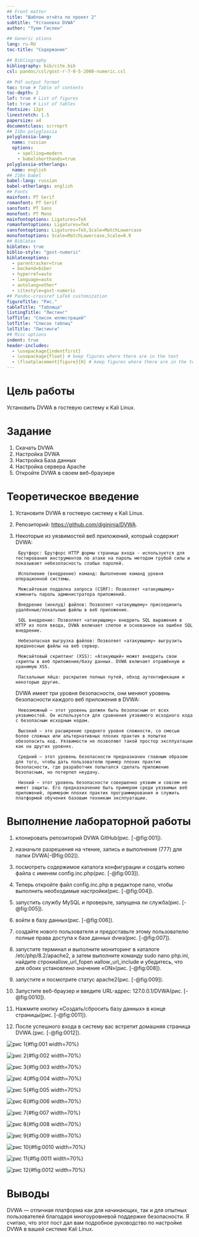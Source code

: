 ```yaml
---
## Front matter
title: "Шаблон отчёта по проект 2"
subtitle: "Установка DVWA"
author: "Туем Гислен"

## Generic otions
lang: ru-RU
toc-title: "Содержание"

## Bibliography
bibliography: bib/cite.bib
csl: pandoc/csl/gost-r-7-0-5-2008-numeric.csl

## Pdf output format
toc: true # Table of contents
toc-depth: 2
lof: true # List of figures
lot: true # List of tables
fontsize: 12pt
linestretch: 1.5
papersize: a4
documentclass: scrreprt
## I18n polyglossia
polyglossia-lang:
  name: russian
  options:
	- spelling=modern
	- babelshorthands=true
polyglossia-otherlangs:
  name: english
## I18n babel
babel-lang: russian
babel-otherlangs: english
## Fonts
mainfont: PT Serif
romanfont: PT Serif
sansfont: PT Sans
monofont: PT Mono
mainfontoptions: Ligatures=TeX
romanfontoptions: Ligatures=TeX
sansfontoptions: Ligatures=TeX,Scale=MatchLowercase
monofontoptions: Scale=MatchLowercase,Scale=0.9
## Biblatex
biblatex: true
biblio-style: "gost-numeric"
biblatexoptions:
  - parentracker=true
  - backend=biber
  - hyperref=auto
  - language=auto
  - autolang=other*
  - citestyle=gost-numeric
## Pandoc-crossref LaTeX customization
figureTitle: "Рис."
tableTitle: "Таблица"
listingTitle: "Листинг"
lofTitle: "Список иллюстраций"
lotTitle: "Список таблиц"
lolTitle: "Листинги"
## Misc options
indent: true
header-includes:
  - \usepackage{indentfirst}
  - \usepackage{float} # keep figures where there are in the text
  - \floatplacement{figure}{H} # keep figures where there are in the text
---
```


# Цель работы

Установить DVWA в гостевую систему к Kali Linux.

# Задание

1. Скачать DVWA
2. Настройка DVWA
3. Настройка База данных
4. Настройка сервера Apache
5. Откройте DVWA в своем веб-браузере


# Теоретическое введение


1. Установите DVWA в гостевую систему к Kali Linux.
2. Репозиторий: https://github.com/digininja/DVWA.
3. Некоторые из уязвимостей веб приложений, который содержит DVWA:

        Брутфорс: Брутфорс HTTP формы страницы входа - используется для тестирования инструментов по атаке на пароль методом грубой силы и показывает небезопасность слабых паролей.
        
        Исполнение (внедрение) команд: Выполнение команд уровня операционной системы.
        
        Межсайтовая подделка запроса (CSRF): Позволяет «атакующему» изменить пароль администратора приложений.
        
        Внедрение (инклуд) файлов: Позволяет «атакующему» присоединить удалённые/локальные файлы в веб приложение.
        
        SQL внедрение: Позволяет «атакующему» внедрить SQL выражения в HTTP из поля ввода, DVWA включает слепое и основанное на ошибке SQL внедрение.
        
        Небезопасная выгрузка файлов: Позволяет «атакующему» выгрузить вредоносные файлы на веб сервер.
        
        Межсайтовый скриптинг (XSS): «Атакующий» может внедрить свои скрипты в веб приложение/базу данных. DVWA включает отражённую и хранимую XSS.
        
        Пасхальные яйца: раскрытие полных путей, обход аутентификации и некоторые другие.
        
    DVWA имеет три уровня безопасности, они меняют уровень безопасности каждого веб приложения в DVWA:
    
        Невозможный — этот уровень должен быть безопасным от всех уязвимостей. Он используется для сравнения уязвимого исходного кода с безопасным исходным кодом.
        
        Высокий — это расширение среднего уровня сложности, со смесью более сложных или альтернативных плохих практик в попытке обезопасить код. Уязвимости не позволяют такой простор эксплуатации как на других уровнях.
        
        Средний — этот уровень безопасности предназначен главным образом для того, чтобы дать пользователю пример плохих практик безопасности, где разработчик попытался сделать приложение безопасным, но потерпел неудачу.
        
        Низкий — этот уровень безопасности совершенно уязвим и совсем не имеет защиты. Его предназначение быть примером среди уязвимых веб приложений, примером плохих практик программирования и служить платформой обучения базовым техникам эксплуатации.


# Выполнение лабораторной работы

1. клонировать репозиторий DVWA GitHub(рис. [-@fig:001]).

2. назначьте разрешения на чтение, запись и выполнение (777) для папки DVWA[-@fig:002]).

3. посмотреть содержимое каталога конфигурации и создать копию файла с именем config.inc.php(рис. [-@fig:003]).

4. Теперь откройте файл config.inc.php в редакторе nano, чтобы выполнить необходимые настройки(рис. [-@fig:004]).

5. запустить службу MySQL и проверьте, запущена ли служба(рис. [-@fig:005]).

6. войти в базу данных(рис. [-@fig:006]).

7. создайте нового пользователя и предоставьте этому пользователю полные права доступа к базе данных dvwa(рис. [-@fig:007]).

8. запустите терминал и выполните мониторинг в каталоге /etc/php/8.2/apache2, а затем выполните команду sudo nano php.ini, найдите строкиallow_url_fopen иallow_url_include и убедитесь, что для обоих установлено значение «ON»(рис. [-@fig:008]).

9. запустите и посмотрите статус apache2(рис. [-@fig:009]).

10. Запустите веб-браузер и введите URL-адрес: 127.0.0.1/DVWA(рис. [-@fig:0010]).

11. Нажмите кнопку «Создать/сбросить базу данных» в конце страницы(рис. [-@fig:0011]).

12. После успешного входа в систему вас встретит домашняя страница DVWA.(рис. [-@fig:0012]).



![рис 1](image/1.jpg){#fig:001 width=70%}

![рис 2](image/2.jpg){#fig:002 width=70%}

![рис 3](image/3.jpg){#fig:003 width=70%}

![рис 4](image/4.jpg){#fig:004 width=70%}

![рис 5](image/5.jpg){#fig:005 width=70%}

![рис 6](image/6.jpg){#fig:006 width=70%}

![рис 7](image/7.jpg){#fig:007 width=70%}

![рис 8](image/8.jpg){#fig:008 width=70%}

![рис 9](image/9.jpg){#fig:009 width=70%}

![рис 10](image/10.jpg){#fig:0010 width=70%}

![рис 11](image/11.jpg){#fig:0011 width=70%}

![рис 12](image/12.jpg){#fig:0012 width=70%}


# Выводы

DVWA — отличная платформа как для начинающих, так и для опытных пользователей благодаря многоуровневой поддержке безопасности. Я считаю, что этот пост дал вам подробное руководство по настройке DVWA в вашей системе Kali Linux.


